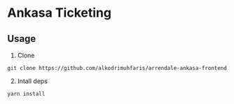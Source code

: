 # Ankasa Ticketing 

## Usage
1. Clone
```CLI
git clone https://github.com/alkodrimuhfaris/arrendale-ankasa-frontend
```
2. Intall deps
```CLI
yarn install
```